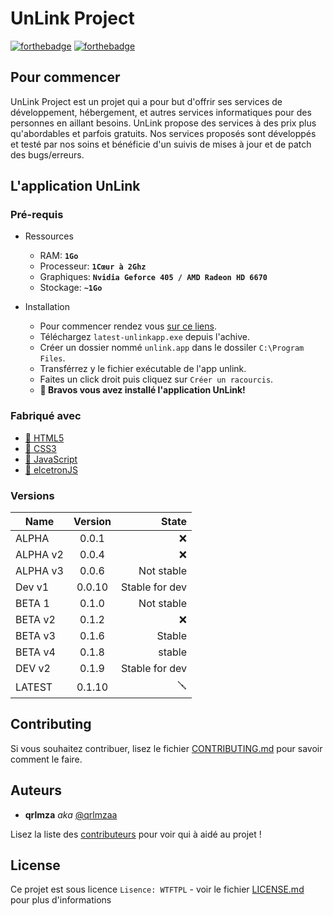 # UnLink Project

[![forthebadge](http://forthebadge.com/images/badges/built-with-love.svg)]()  [![forthebadge](http://forthebadge.com/images/badges/powered-by-electricity.svg)]()

## Pour commencer

UnLink Project est un projet qui a pour but d'offrir ses services de développement, hébergement, et autres services informatiques pour des personnes en aillant besoins. UnLink propose des services à des prix plus qu'abordables et parfois gratuits. Nos services proposés sont développés et testé par nos soins et bénéficie d'un suivis de mises à jour et de patch des bugs/erreurs.

## L'application UnLink 
### Pré-requis

- Ressources
  - RAM: **`1Go`**
  - Processeur: **`1Cœur à 2Ghz`**
  - Graphiques: **`Nvidia Geforce 405 / AMD Radeon HD 6670`**
  - Stockage: **`~1Go`**
  
- Installation
  - Pour commencer rendez vous [sur ce liens](https://github.com/qrlmzaa/unlink/app/).
  - Téléchargez `latest-unlinkapp.exe` depuis l'achive.
  - Créer un dossier nommé `unlink.app` dans le dossiler `C:\Program Files`.
  - Transférrez y le fichier exécutable de l'app unlink.
  - Faites un click droit puis cliquez sur `Créer un racourcis`.
  - **🎉 Bravos vous avez installé l'application UnLink!**

### Fabriqué avec

* [🧪 HTML5](http://devdocs.io/html)
* [🧪 CSS3](https://devdocs.io/css)
* [🧪 JavaScript](https://devdocs.io/javascript)
* [🧪 elcetronJS](https://www.electronjs.org/)

### Versions
| Name | Version | State | 
|-|:--:|-:| 
| ALPHA | 0.0.1 | :x: |
| ALPHA v2 | 0.0.4 | :x: |
| ALPHA v3 | 0.0.6 | Not stable |
| Dev v1 | 0.0.10 | Stable for dev |
| BETA 1 | 0.1.0 | Not stable |
| BETA v2 | 0.1.2 | :x: |
| BETA v3 | 0.1.6 | Stable |
| BETA v4 | 0.1.8 | stable |
| DEV v2 | 0.1.9 | Stable for dev |
| LATEST | 0.1.10 | 🪛 |


## Contributing

Si vous souhaitez contribuer, lisez le fichier [CONTRIBUTING.md](https://github.com/qrlmzaa/unlink/contributing.md) pour savoir comment le faire.

## Auteurs
* **qrlmza** _aka_ [@qrlmzaa](https://github.com/qrlmzaa)

Lisez la liste des [contributeurs](https://github.com/qrlmzaa/unlink/contributors) pour voir qui à aidé au projet !

## License

Ce projet est sous licence ``Lisence: WTFTPL`` - voir le fichier [LICENSE.md](LICENSE.md) pour plus d'informations

